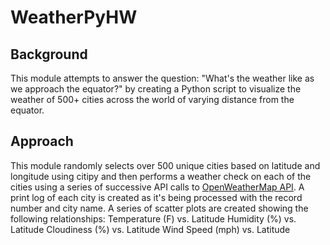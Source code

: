 # WeatherPyHW

## Background
This module attempts to answer the question: "What's the weather like as we approach the equator?" 
by creating a Python script to visualize the weather of 500+ cities across the world of varying distance from the equator. 

## Approach
This module randomly selects over 500 unique cities based on latitude and longitude using citipy 
and then performs a weather check on each of the cities using a series of successive API calls to 
[OpenWeatherMap API](https://openweathermap.org/api).
A print log of each city is created as it's being processed with the record number and city name.
A series of scatter plots are created showing the following relationships:
Temperature (F) vs. Latitude
Humidity (%) vs. Latitude
Cloudiness (%) vs. Latitude
Wind Speed (mph) vs. Latitude
